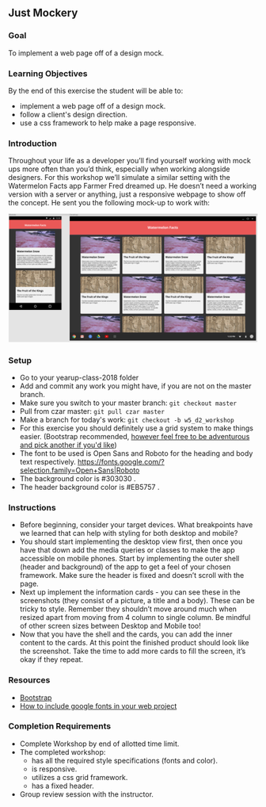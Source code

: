 ## Just Mockery
### Goal
To implement a web page off of a design mock.
### Learning Objectives
By the end of this exercise the student will be able to:
- implement a web page off of a design mock.
- follow a client's design direction.
- use a css framework to help make a page responsive.
### Introduction
Throughout your life as a developer you’ll find yourself working with mock ups more often than you’d think, especially when working alongside designers. For this workshop we’ll simulate a similar setting with the Watermelon Facts app Farmer Fred dreamed up.
He doesn’t need a working version with a server or anything, just a responsive webpage to show off the concept. He sent you the following mock-up to work with:

![mockup](Capture.PNG)

### Setup
- Go to your yearup-class-2018 folder
- Add and commit any work you might have, if you are not on the master branch.
- Make sure you switch to your master branch: `git checkout master`
- Pull from czar master: `git pull czar master`
- Make a branch for today's work: `git checkout -b w5_d2_workshop`
- For this exercise you should  definitely use a grid system to make things easier. (Bootstrap recommended, [however feel free to be adventurous and pick another if you'd like](https://github.com/troxler/awesome-css-frameworks))
- The font to be used is Open Sans and Roboto for the heading and body text respectively. https://fonts.google.com/?selection.family=Open+Sans|Roboto
- The background color is #303030    .
- The header background color is #EB5757     .
### Instructions
- Before beginning, consider your target devices. What breakpoints have we learned that can help with styling for both desktop and mobile?
- You should start implementing the desktop view first, then once you have that down add the media queries or classes to make the app accessible on mobile phones. Start by implementing the outer shell (header and background) of the app to get a feel of your chosen framework. Make sure the header is fixed and doesn’t scroll with the page.
- Next up implement the information cards - you can see these in the screenshots (they consist of a picture, a title and a body). These can be tricky to style. Remember they shouldn’t move around much when resized apart from moving from 4 column to single column. Be mindful of other screen sizes between Desktop and Mobile too!
- Now that you have the shell and the cards, you can add the inner content to the cards. At this point the finished product should look like the screenshot. Take the time to add more cards to fill the screen, it’s okay if they repeat.

### Resources
- [Bootstrap](https://getbootstrap.com/)
- [How to include google fonts in your web project](https://medium.freecodecamp.org/how-to-use-google-fonts-in-your-next-web-design-project-e1ad48f1adfa)

### Completion Requirements
- Complete Workshop by end of allotted time limit.
- The completed workshop:
  - has all the required style specifications (fonts and color).
  - is responsive.
  - utilizes a css grid framework.
  - has a fixed header.
- Group review session with the instructor.
